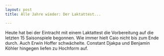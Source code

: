 ```yaml
---
layout: post
title: Alle Jahre wieder: Der Laktattest...

---
```


Heute hat bei der Eintracht mit einem Laktattest die Vorbereitung auf die letzten 15 Saisonspiele begonnen. Wie immer hielt Caio nicht bis zum Ende durch. Auch Erwin Hoffer schwächelte. Constant Djakpa und Benjamin Köhler hingegen liefen zu Hochform auf. 



